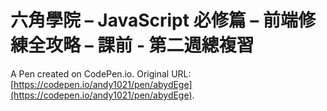 # 六角學院 – JavaScript 必修篇 – 前端修練全攻略 – 課前 - 第二週總複習

A Pen created on CodePen.io. Original URL: [https://codepen.io/andy1021/pen/abydEge](https://codepen.io/andy1021/pen/abydEge).


